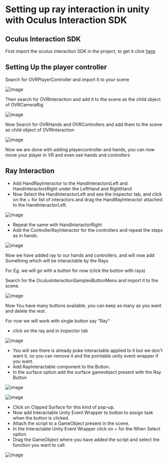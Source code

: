 # Setting up ray interaction in unity with Oculus Interaction SDK

## Oculus Interaction SDK
First import the oculus interaction SDK in the project, to get it click [here](https://assetstore.unity.com/packages/tools/integration/oculus-integration-deprecated-82022)

## Setting Up the player controller
Search for OVRPlayerController and import it to your scene

![image](https://github.com/DamanAhuja/Docs/assets/142963733/a154757d-0256-44c2-bbad-eac78a677775)

Then search for OVRInteraction and add it to the scene as the child object of OVRCameraRig

![image](https://github.com/DamanAhuja/Docs/assets/142963733/42e2cb64-fddc-4233-9c87-e21a87339e27)

Now Search for OVRHands and OVRControllers and add them to the scene as child object of OVRInteraction

![image](https://github.com/DamanAhuja/Docs/assets/142963733/9754c112-6608-4fbc-8d5b-dc38cbc528bf)

Now we are done with adding playercontroller and hands, you can now move your player in VR and even see hands and controllers

## Ray Interaction

- Add HandRayInteractor to the HandInteractorsLeft and HandInteractorsRight under the LeftHand and RightHand
- Now Select the HandInteractorLeft and see the inspector tab, and click on the + for list of interactors and drag the HandRayInteractor attached to the HandInteractorLeft.

![image](https://github.com/DamanAhuja/Docs/assets/142963733/dbe47257-1420-42f8-bb17-dffb273bb267)

- Repeat the same with HandInteractorRight
- Add the ControllerRayInteractor for the controllers and repeat the steps as in hands.

![image](https://github.com/DamanAhuja/Docs/assets/142963733/c4ef03a7-a812-4e1b-bff5-2297a132a06e)

Now we have added ray to our hands and controllers, and will now add Something which will be interactable by the Rays

For Eg. we will go with a button for now (click the button with rays)

Search for the OculusInteractionSamplesButtonMenu and import it to the scene.

![image](https://github.com/DamanAhuja/Docs/assets/142963733/3f36bf79-05e5-4856-ad82-567147f2088b)

Now You have many buttons available, you can keep as many as you want and delete the rest.

For now we will work with single button say "Ray"
- click on the ray and in inspector tab

![image](https://github.com/DamanAhuja/Docs/assets/142963733/075cfcec-b905-4892-a536-2f4cfb73c533)

- You will see there is already poke interactable applied to it but we don't want it, so you can remove it and the pointable unity event wrapper if you want.
- Add RayInteractable component to the Button.
- In the surface option add the surface gameobject present with the Ray Button

![image](https://github.com/DamanAhuja/Docs/assets/142963733/d4234ff9-f247-4ac2-a6f7-4ba1584019d6)

![image](https://github.com/DamanAhuja/Docs/assets/142963733/410aedc4-e556-4eab-ba71-24aac58ce09e)

- Click on Clipped Surface for this kind of pop-up.
- Now add Interactable Unity Event Wrapper to button to assign task when the button is clicked.
- Attach the script to a GameObject present in the scene.
- In the Interactable Unity Event Wrapper click on + for the When Select option
- Drag the GameObject where you have added the script and select the function you want to call.

![image](https://github.com/DamanAhuja/Docs/assets/142963733/1366f871-5499-4012-8984-1b7b1d72ccf7)
